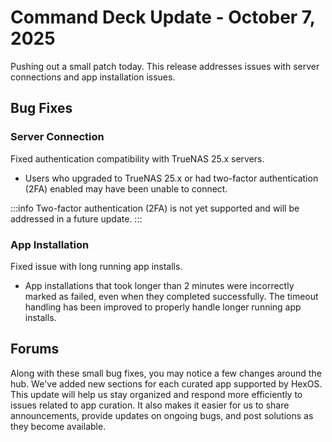 # Command Deck Update - October 7, 2025

Pushing out a small patch today.
This release addresses issues with server connections and app installation issues.

## Bug Fixes

### Server Connection
Fixed authentication compatibility with TrueNAS 25.x servers.
- Users who upgraded to TrueNAS 25.x or had two-factor authentication (2FA) enabled may have been unable to connect.

:::info
Two-factor authentication (2FA) is not yet supported and will be addressed in a future update.
:::

### App Installation
Fixed issue with long running app installs.
- App installations that took longer than 2 minutes were incorrectly marked as failed, even when they completed successfully. The timeout handling has been improved to properly handle longer running app installs.

## Forums
Along with these small bug fixes, you may notice a few changes around the hub.
We've added new sections for each curated app supported by HexOS. This update will help us stay organized and respond more efficiently to issues related to app curation. It also makes it easier for us to share announcements, provide updates on ongoing bugs, and post solutions as they become available.
